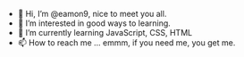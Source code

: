 - 👋 Hi, I’m @eamon9, nice to meet you all.
- 👀 I’m interested in good ways to learning.
- 🌱 I’m currently learning JavaScript, CSS, HTML
- 📫 How to reach me ... emmm, if you need me, you get me.
